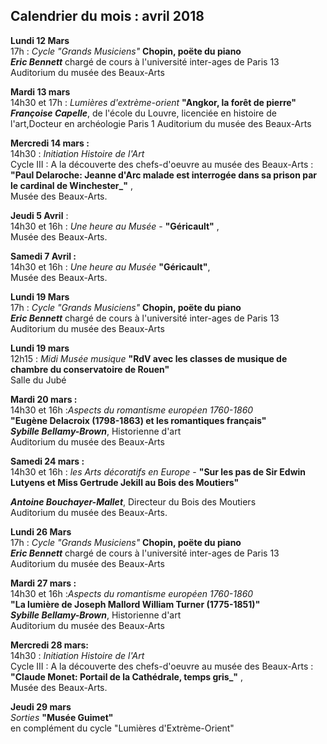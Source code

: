 ## Calendrier du mois : avril 2018

**Lundi 12 Mars**  
17h : _Cycle "Grands Musiciens"_ **Chopin, poëte du piano**  
**_Eric Bennett_** chargé de cours à l'université inter-ages de Paris 13  
Auditorium du musée des Beaux-Arts  

**Mardi 13 mars**  
14h30 et 17h : _Lumières d'extrème-orient_ **"Angkor, la forêt de pierre"**  
**_Françoise Capelle_**, de l'école du Louvre, licenciée en histoire de l'art,Docteur en archéologie Paris 1 
Auditorium du musée des Beaux-Arts

**Mercredi 14 mars :**  
14h30  : _Initiation Histoire de l'Art_   
 Cycle III : A la découverte des chefs-d'oeuvre au musée des Beaux-Arts :  
**"Paul Delaroche: Jeanne d'Arc malade est interrogée dans sa prison par le cardinal de Winchester_"** ,  
Musée des Beaux-Arts. 


**Jeudi 5 Avril** :  
14h30 et 16h : _Une heure au Musée_ - **"Géricault"** ,  
Musée des Beaux-Arts.  

**Samedi 7 Avril :**  
14h30 et 16h : _Une heure au Musée_ **"Géricault"**,  
Musée des Beaux-Arts. 

**Lundi 19 Mars**  
17h : _Cycle "Grands Musiciens"_ **Chopin, poëte du piano**  
**_Eric Bennett_** chargé de cours à l'université inter-ages de Paris 13  
Auditorium du musée des Beaux-Arts


**Lundi 19 mars**  
12h15 : _Midi Musée musique_ **"RdV avec les classes de musique de chambre du conservatoire de Rouen"**    
Salle du Jubé  

**Mardi 20 mars :**  
14h30 et 16h :_Aspects du romantisme européen 1760-1860_   
 **"Eugène Delacroix (1798-1863) et les romantiques français"**  
_**Sybille Bellamy-Brown**_, Historienne d'art  
Auditorium du musée des Beaux-Arts  


**Samedi 24 mars :**   
14h30 et 16h : _les Arts décoratifs en Europe_  -  **"Sur les pas de Sir Edwin Lutyens et Miss Gertrude Jekill au Bois des Moutiers"**  

_**Antoine Bouchayer-Mallet**_, Directeur du Bois des Moutiers   
Auditorium du musée des Beaux-Arts.   



**Lundi 26 Mars**  
17h : _Cycle "Grands Musiciens"_ **Chopin, poëte du piano**  
**_Eric Bennett_** chargé de cours à l'université inter-ages de Paris 13  
Auditorium du musée des Beaux-Arts

**Mardi 27 mars :**  
14h30 et 16h :_Aspects du romantisme européen 1760-1860_   
 **"La lumière de Joseph Mallord William Turner (1775-1851)"**  
_**Sybille Bellamy-Brown**_, Historienne d'art  
Auditorium du musée des Beaux-Arts  
  
**Mercredi 28 mars:**  
14h30  : _Initiation Histoire de l'Art_   
 Cycle III : A la découverte des chefs-d'oeuvre au musée des Beaux-Arts :  
**"Claude Monet: Portail de la Cathédrale, temps gris_"** ,  
Musée des Beaux-Arts.  

**Jeudi 29 mars**  
_Sorties_ **"Musée Guimet"**  
en complément du cycle "Lumières d'Extrème-Orient"
